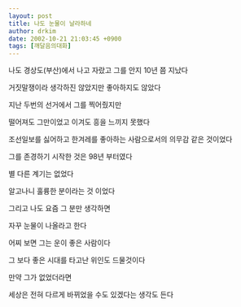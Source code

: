 ```yaml
---
layout: post
title: 나도 눈물이 날라하네
author: drkim
date: 2002-10-21 21:03:45 +0900
tags: [깨달음의대화]
---
```

나도 경상도(부산)에서 나고 자랐고 그를 안지 10년 쯤 지났다
  
거짓말쟁이라 생각하진 않았지만 좋아하지도 않았다
  
지난 두번의 선거에서 그를 찍어줬지만
  
떨어져도 그만이었고 이겨도 흥을 느끼지 못했다
  
조선일보를 싫어하고 한겨레를 좋아하는 사람으로서의 의무감 같은 것이었다
  
그를 존경하기 시작한 것은 98년 부터였다
  
별 다른 계기는 없었다
  
알고나니 훌륭한 분이라는 것 이었다
  
그리고 나도 요즘 그 분만 생각하면
  
자꾸 눈물이 나올라고 한다
  
어찌 보면 그는 운이 좋은 사람이다
  
그 보다 좋은 시대를 타고난 위인도 드물것이다
  
만약 그가 없었더라면
  
세상은 전혀 다르게 바뀌었을 수도 있겠다는 생각도 든다
